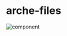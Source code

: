 # arche-files

![component](https://user-images.githubusercontent.com/49157786/130319277-e300f829-99cd-4df9-a40c-d634c7a0e177.png)

